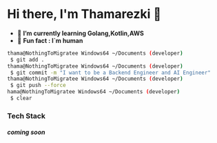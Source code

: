 # Hi there, I'm Thamarezki 👋

<!--
**NothingToMigratee/NothingToMigratee** is a ✨ _special_ ✨ repository because its `README.md` (this file) appears on your GitHub profile.

Here are some ideas to get you started:

- 🔭 I’m currently working on ...
- 🌱 I’m currently learning ...
- 👯 I’m looking to collaborate on ...
- 🤔 I’m looking for help with ...
- 💬 Ask me about ...
- 📫 How to reach me: ...
- 😄 Pronouns: ...
- ⚡ Fun fact: ...
-->
- 🦾 **I’m currently learning Golang,Kotlin,AWS**
- 🧑 **Fun fact : I`m human**

```bash
thama@NothingToMigratee Windows64 ~/Documents (developer)
 $ git add .
thama@NothingToMigratee Windows64 ~/Documents (developer)
 $ git commit -m "I want to be a Backend Engineer and AI Engineer"
thama@NothingToMigratee Windows64 ~/Documents (developer)
 $ git push --force
hama@NothingToMigratee Windows64 ~/Documents (developer)
 $ clear
```
### Tech Stack 
##### *coming soon* 

